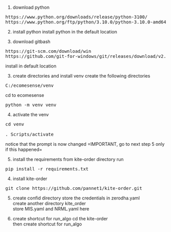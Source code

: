 1. download python
<pre>
https://www.python.org/downloads/release/python-3100/
https://www.python.org/ftp/python/3.10.0/python-3.10.0-amd64.exe
</pre>

2. install python
install python in the default location

3. download gitbash
<pre>
https://git-scm.com/download/win
https://github.com/git-for-windows/git/releases/download/v2.40.0.windows.1/Git-2.40.0-64-bit.exe
</pre>
install in default location

3. create directories and install venv
create the following directories
<pre>
C:/ecomesense/venv
</pre>
cd to ecomesense
<pre>
python -m venv venv
</pre>
4. activate the venv
<pre>
cd venv</br>
. Scripts/activate
</pre>
notice that the prompt is now changed
=IMPORTANT, go to next step 5 only if this happened=

5. install the requirements
from kite-order directory run</br>
<pre>
pip install -r requirements.txt
</pre>
4. install kite-order
<pre>git clone https://github.com/pannet1/kite-order.git</pre>

5. create confid directory
store the credentials in zerodha.yaml</br>
create another directory kite_order</br>
store MIS.yaml and NRML.yaml here

6. create shortcut for run_algo
cd the kite-order</br>
then create shortcut for run_algo


